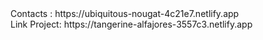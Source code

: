 <div>Contacts : https://ubiquitous-nougat-4c21e7.netlify.app</div>
<div>
Link Project: https://tangerine-alfajores-3557c3.netlify.app
</div>
